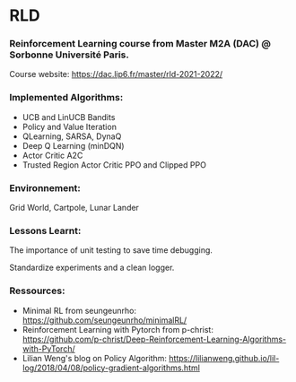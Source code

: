# RLD

### Reinforcement Learning course from Master M2A (DAC) @ Sorbonne Université Paris.
Course website: https://dac.lip6.fr/master/rld-2021-2022/

### Implemented Algorithms:
- UCB and LinUCB Bandits
- Policy and Value Iteration 
- QLearning, SARSA, DynaQ
- Deep Q Learning (minDQN)
- Actor Critic A2C
- Trusted Region Actor Critic PPO and Clipped PPO

### Environnement:
Grid World, Cartpole, Lunar Lander

### Lessons Learnt:
The importance of unit testing to save time debugging.

Standardize experiments and a clean logger.

    
### Ressources: 
- Minimal RL from seungeunrho: https://github.com/seungeunrho/minimalRL/
- Reinforcement Learning with Pytorch from p-christ: https://github.com/p-christ/Deep-Reinforcement-Learning-Algorithms-with-PyTorch/
- Lilian Weng's blog on Policy Algorithm: https://lilianweng.github.io/lil-log/2018/04/08/policy-gradient-algorithms.html 